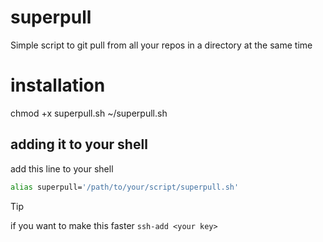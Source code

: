 # superpull
Simple script to git pull from all your repos in a directory at the same time

# installation
chmod +x superpull.sh
 ~/superpull.sh

 ## adding it to your shell
 add this line to your shell

 ```bash
alias superpull='/path/to/your/script/superpull.sh'
```

> [!tip]
> if you want to make this faster `ssh-add <your key>`
